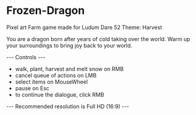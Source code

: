 # Frozen-Dragon
Pixel art Farm game made for Ludum Dare 52 Theme: Harvest

You are a dragon born after years of cold taking over the world. Warm up your surroundings to bring joy back to your world.

--- Controls ---
- walk, plant, harvest and melt snow on RMB
- cancel queue of actions on LMB
- select items on MouseWheel
- pause on Esc
- to continue the dialogue, click RMB

--- Recommended resolution is Full HD (16:9) ---
